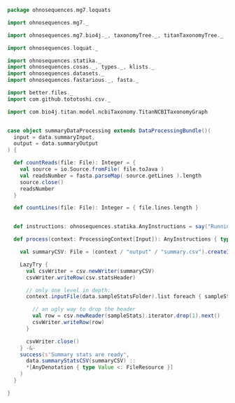 
```scala
package ohnosequences.mg7.loquats

import ohnosequences.mg7._

import ohnosequences.mg7.bio4j._, taxonomyTree._, titanTaxonomyTree._

import ohnosequences.loquat._

import ohnosequences.statika._
import ohnosequences.cosas._, types._, klists._
import ohnosequences.datasets._
import ohnosequences.fastarious._, fasta._

import better.files._
import com.github.tototoshi.csv._

import com.bio4j.titan.model.ncbiTaxonomy.TitanNCBITaxonomyGraph


case object summaryDataProcessing extends DataProcessingBundle()(
  input = data.summaryInput,
  output = data.summaryOutput
) {

  def countReads(file: File): Integer = {
    val source = io.Source.fromFile( file.toJava )
    val readsNumber = fasta.parseMap( source.getLines ).length
    source.close()
    readsNumber
  }

  def countLines(file: File): Integer = { file.lines.length }


  def instructions: ohnosequences.statika.AnyInstructions = say("Running summary loquat")

  def process(context: ProcessingContext[Input]): AnyInstructions { type Out <: OutputFiles } = {

    val summaryCSV: File = (context / "output" / "summary.csv").createIfNotExists()

    LazyTry {
      val csvWriter = csv.newWriter(summaryCSV)
      csvWriter.writeRow(csv.statsHeader)

      // only one level in depth:
      context.inputFile(data.sampleStatsFolder).list foreach { sampleStats =>

        // an ugly way to drop the header
        val row = csv.newReader(sampleStats).iterator.drop(1).next()
        csvWriter.writeRow(row)
      }

      csvWriter.close()
    } -&-
    success(s"Summary stats are ready",
      data.summaryStatsCSV(summaryCSV) ::
      *[AnyDenotation { type Value <: FileResource }]
    )
  }

}

```




[main/scala/mg7/bio4j/bundle.scala]: ../bio4j/bundle.scala.md
[main/scala/mg7/bio4j/taxonomyTree.scala]: ../bio4j/taxonomyTree.scala.md
[main/scala/mg7/bio4j/titanTaxonomyTree.scala]: ../bio4j/titanTaxonomyTree.scala.md
[main/scala/mg7/csv.scala]: ../csv.scala.md
[main/scala/mg7/data.scala]: ../data.scala.md
[main/scala/mg7/dataflow.scala]: ../dataflow.scala.md
[main/scala/mg7/dataflows/full.scala]: ../dataflows/full.scala.md
[main/scala/mg7/dataflows/noFlash.scala]: ../dataflows/noFlash.scala.md
[main/scala/mg7/loquats/1.flash.scala]: 1.flash.scala.md
[main/scala/mg7/loquats/2.split.scala]: 2.split.scala.md
[main/scala/mg7/loquats/3.blast.scala]: 3.blast.scala.md
[main/scala/mg7/loquats/4.assign.scala]: 4.assign.scala.md
[main/scala/mg7/loquats/5.merge.scala]: 5.merge.scala.md
[main/scala/mg7/loquats/6.count.scala]: 6.count.scala.md
[main/scala/mg7/loquats/7.stats.scala]: 7.stats.scala.md
[main/scala/mg7/loquats/8.summary.scala]: 8.summary.scala.md
[main/scala/mg7/package.scala]: ../package.scala.md
[main/scala/mg7/parameters.scala]: ../parameters.scala.md
[test/scala/mg7/counts.scala]: ../../../../test/scala/mg7/counts.scala.md
[test/scala/mg7/lca.scala]: ../../../../test/scala/mg7/lca.scala.md
[test/scala/mg7/pipeline.scala]: ../../../../test/scala/mg7/pipeline.scala.md
[test/scala/mg7/taxonomy.scala]: ../../../../test/scala/mg7/taxonomy.scala.md